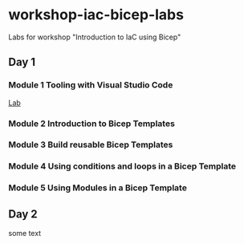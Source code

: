 # workshop-iac-bicep-labs

Labs for workshop "Introduction to IaC using Bicep"

## Day 1

### Module 1 Tooling with Visual Studio Code

[Lab](labfiles/Day%201/Module%201%20Tooling%20with%20Visual%20Studio%20Code/Lab01/readme.md)

### Module 2 Introduction to Bicep Templates

### Module 3 Build reusable Bicep Templates

### Module 4 Using conditions and loops in a Bicep Template

### Module 5 Using Modules in a Bicep Template


## Day 2


some text
